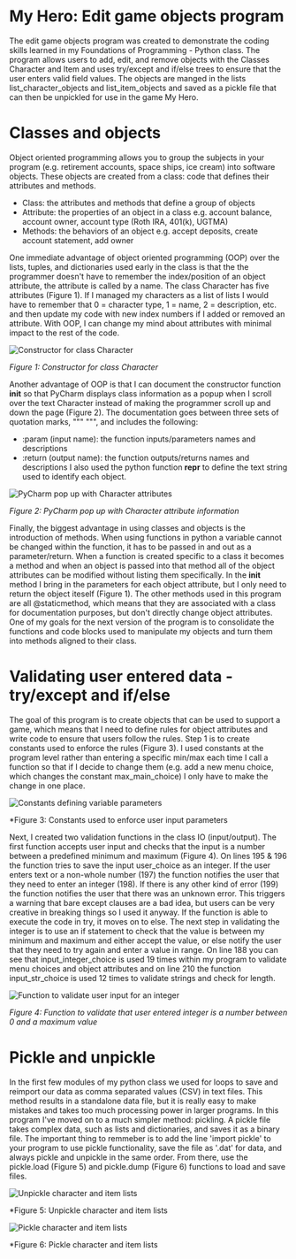 # My Hero: Edit game objects program
The edit game objects program was created to demonstrate the coding skills learned in my Foundations of Programming - Python class.  The program allows users to add, edit, and remove objects with the Classes Character and Item and uses try/except and if/else trees to ensure that the user enters valid field values.  The objects are manged in the lists list_character_objects and list_item_objects and saved as a pickle file that can then be unpickled for use in the game My Hero.

# Classes and objects
Object oriented programming allows you to group the subjects in your program (e.g. retirement accounts, space ships, ice cream) into software objects.  These objects are created from a class: code that defines their attributes and methods.  
 - Class: the attributes and methods that define a group of objects
 - Attribute: the properties of an object in a class e.g. account balance, account owner, account type (Roth IRA, 401(k), UGTMA)
 - Methods: the behaviors of an object e.g. accept deposits, create account statement, add owner

One immediate advantage of object oriented programming (OOP) over the lists, tuples, and dictionaries used early in the class is that the the programmer doesn't have to remember the index/position of an object attribute, the attribute is called by a name. The class Character has five attributes (Figure 1).  If I managed my characters as a list of lists I would have to remember that 0 = character type, 1 = name, 2 = description, etc. and then update my code with new index numbers if I added or removed an attribute. With OOP, I can change my mind about attributes with minimal impact to the rest of the code.

![Constructor for class Character](https://github.com/AFolmer/MyHero/assets/132308533/c30ba178-d0e4-487e-91ea-a70735ae9903)

*Figure 1: Constructor for class Character*

Another advantage of OOP is that I can document the constructor function __init__ so that PyCharm displays class information as a popup when I scroll over the text Character instead of making the programmer scroll up and down the page (Figure 2).  The documentation goes between three sets of quotation marks, """ """, and includes the following:
 - :param (input name): the function inputs/parameters names and descriptions
 - :return (output name): the function outputs/returns names and descriptions
I also used the python function __repr__ to define the text string used to identify each object.  

![PyCharm pop up with Character attributes](https://github.com/AFolmer/MyHero/assets/132308533/a6a9af56-798c-45e2-b433-1d791171f205)

*Figure 2: PyCharm pop up with Character attribute information*

Finally, the biggest advantage in using classes and objects is the introduction of methods.  When using functions in python a variable cannot be changed within the function, it has to be passed in and out as a parameter/return.  When a function is created specific to a class it becomes a method and when an object is passed into that method all of the object attributes can be modified without listing them specifically. In the __init__ method I bring in the parameters for each object attribute, but I only need to return the object iteself (Figure 1).  The other methods used in this program are all @staticmethod, which means that they are associated with a class for documentation purposes, but don't directly change object attributes.  One of my goals for the next version of the program is to consolidate the functions and code blocks used to manipulate my objects and turn them into methods aligned to their class.

# Validating user entered data - try/except and if/else
The goal of this program is to create objects that can be used to support a game, which means that I need to define rules for object attributes and write code to ensure that users follow the rules.  Step 1 is to create constants used to enforce the rules (Figure 3).  I used constants at the program level rather than entering a specific min/max each time I call a function so that if I decide to change them (e.g. add a new menu choice, which changes the constant max_main_choice) I only have to make the change in one place.

![Constants defining variable parameters](https://github.com/AFolmer/MyHero/assets/132308533/8cec93f5-c402-4eb1-a6ca-e3eca37e5b2f)

*Figure 3: Constants used to enforce user input parameters

Next, I created two validation functions in the class IO (input/output).  The first function accepts user input and checks that the input is a number between a predefined minimum and maximum (Figure 4).  On lines 195 & 196 the function tries to save the input user_choice as an integer.  If the user enters text or a non-whole number (197) the function notifies the user that they need to enter an integer (198).  If there is any other kind of error (199) the function notifies the user that there was an unknown error.  This triggers a warning that bare except clauses are a bad idea, but users can be very creative in breaking things so I used it anyway.  If the function is able to execute the code in try, it moves on to else.  The next step in validating the integer is to use an if statement to check that the value is between my minimum and maximum and either accept the value, or else notify the user that they need to try again and enter a value in range.  On line 188 you can see that input_integer_choice is used 19 times within my program to validate menu choices and object attributes and on line 210 the function input_str_choice is used 12 times to validate strings and check for length.   

![Function to validate user input for an integer](https://github.com/AFolmer/MyHero/assets/132308533/5fbb2417-66d2-47e9-882e-5f8a796be0ec)

*Figure 4: Function to validate that user entered integer is a number between 0 and a maximum value*

# Pickle and unpickle
In the first few modules of my python class we used for loops to save and reimport our data as comma separated values (CSV) in text files.  This method results in a standalone data file, but it is really easy to make mistakes and takes too much processing power in larger programs. In this program I've moved on to a much simpler method: pickling. A pickle file takes complex data, such as lists and dictionaries, and saves it as a binary file.  The important thing to remmeber is to add the line 'import pickle' to your program to use pickle functionality, save the file as '.dat' for data, and always pickle and unpickle in the same order.  From there, use the pickle.load (Figure 5) and pickle.dump (Figure 6) functions to load and save files. 

![Unpickle character and item lists](https://github.com/AFolmer/MyHero/assets/132308533/23499877-727b-4cfa-a5dc-1f0629126265)

*Figure 5: Unpickle character and item lists

![Pickle character and item lists](https://github.com/AFolmer/MyHero/assets/132308533/ebbf3a2b-89d3-4e2f-9608-3b08be68690d)

*Figure 6: Pickle character and item lists

